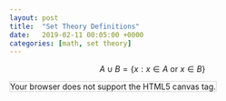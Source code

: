 ```yaml
---
layout: post
title:  "Set Theory Definitions"
date:   2019-02-11 00:05:00 +0000
categories: [math, set theory] 
---
```



$$ A \cup B = \{x: x \in A \text{ or } x \in B\} $$

<canvas id="union" width="200" height="100" style="border:1px solid #d3d3d3;">
Your browser does not support the HTML5 canvas tag.</canvas>


<script src='assets/js/plots/plotter.js'></script>

<script>
new Plot("union", {
	objects: [
		{
			'type': 'disk',
			'radius': 1,
			'fill': 'red',
			'x': 1,
			'y': 1
		}
	]
</script>
